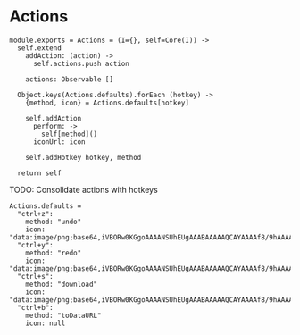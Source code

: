 Actions
=======

    module.exports = Actions = (I={}, self=Core(I)) ->
      self.extend
        addAction: (action) ->
          self.actions.push action

        actions: Observable []

      Object.keys(Actions.defaults).forEach (hotkey) ->
        {method, icon} = Actions.defaults[hotkey]

        self.addAction 
          perform: ->
            self[method]()
          iconUrl: icon

        self.addHotkey hotkey, method

      return self

TODO: Consolidate actions with hotkeys

    Actions.defaults =
      "ctrl+z":
        method: "undo"
        icon: "data:image/png;base64,iVBORw0KGgoAAAANSUhEUgAAABAAAAAQCAYAAAAf8/9hAAAAVElEQVQ4T2NkoBAwYtH/HyiGTRyrVegKQZpBgCwDYJrJMgBZM7GhAnYliCBHM9yVML+SYwjcBTAnUxQG6IaQFQvIhlBkALGxQFqCwWUq0U4dxgYAANYwCRFfEnUSAAAAAElFTkSuQmCC"
      "ctrl+y":
        method: "redo"
        icon: "data:image/png;base64,iVBORw0KGgoAAAANSUhEUgAAABAAAAAQCAYAAAAf8/9hAAAAT0lEQVQ4T2NkoBAwUqifga4G/Ae6FsNCUlwAMgAEUPSQYwCKITADYKaTEqZgvZQYANZPiQEoLiDG6cjehIcdOYFIUSxQlA6wepMULwxSAwCX5QkR5l98xQAAAABJRU5ErkJggg=="
      "ctrl+s":
        method: "download"
        icon: "data:image/png;base64,iVBORw0KGgoAAAANSUhEUgAAABAAAAAQCAYAAAAf8/9hAAAAQ0lEQVQ4T2NkoBAw4tH/H0kOp7pRAxgYRsMAMwyQEw+uNIYSbtgCEZ8hGOpxxQI2Q7CqpWk0gsIA5BJ8luCXJCanAwDqbA4RGpEOnAAAAABJRU5ErkJggg=="
      "ctrl+b":
        method: "toDataURL"
        icon: null
